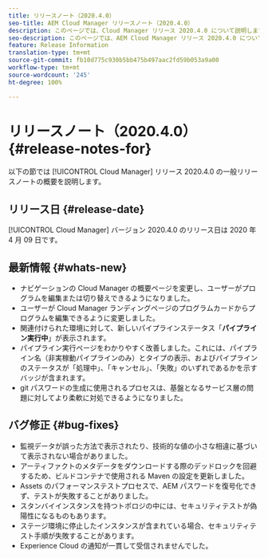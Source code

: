 ```yaml
---
title: リリースノート（2020.4.0）
seo-title: AEM Cloud Manager リリースノート（2020.4.0）
description: このページでは、Cloud Manager リリース 2020.4.0 について説明します。
seo-description: このページでは、AEM Cloud Manager リリース 2020.4.0 について説明します。
feature: Release Information
translation-type: tm+mt
source-git-commit: fb10d775c930b5bb475b497aac2fd59b053a9a00
workflow-type: tm+mt
source-wordcount: '245'
ht-degree: 100%

---
```


# リリースノート（2020.4.0） {#release-notes-for}

以下の節では [!UICONTROL Cloud Manager] リリース 2020.4.0 の一般リリースノートの概要を説明します。

## リリース日 {#release-date}

[!UICONTROL Cloud Manager] バージョン 2020.4.0 のリリース日は 2020 年 4 月 09 日です。

## 最新情報 {#whats-new}

* ナビゲーションの Cloud Manager の概要ページを変更し、ユーザーがプログラムを編集または切り替えできるようになりました。
* ユーザーが Cloud Manager ランディングページのプログラムカードからプログラムを編集できるように変更しました。
* 関連付けられた環境に対して、新しいパイプラインステータス「**パイプライン実行中**」が表示されます。
* パイプライン実行ページをわかりやすく改善しました。これには、パイプライン名（非実稼動パイプラインのみ）とタイプの表示、およびパイプラインのステータスが「処理中」、「キャンセル」、「失敗」のいずれであるかを示すバッジが含まれます。
* git パスワードの生成に使用されるプロセスは、基盤となるサービス層の問題に対してより柔軟に対処できるようになりました。

## バグ修正 {#bug-fixes}

* 監視データが誤った方法で表示されたり、技術的な値の小さな相違に基づいて表示されない場合がありました。
* アーティファクトのメタデータをダウンロードする際のデッドロックを回避するため、ビルドコンテナで使用される Maven の設定を更新しました。
* Assets のパフォーマンステストプロセスで、AEM パスワードを復号化できず、テストが失敗することがありました。
* スタンバイインスタンスを持つトポロジの中には、セキュリティテストが偽陽性になるものもあります。
* ステージ環境に停止したインスタンスが含まれている場合、セキュリティテスト手順が失敗することがあります。
* Experience Cloud の通知が一貫して受信されませんでした。

